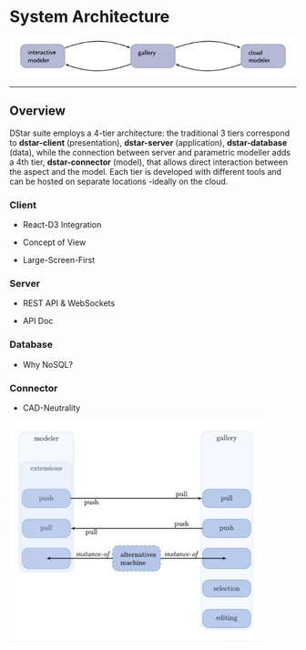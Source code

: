 # System Architecture

<img src="./media/roundtrip.png" />

***

## Overview

DStar suite employs a 4-tier architecture: the traditional 3 tiers correspond to **dstar-client** (presentation), **dstar-server** (application), **dstar-database** (data), while the connection between server and parametric modeller adds a 4th tier, **dstar-connector** (model), that allows direct interaction between the aspect and the model. Each tier is developed with different tools and can be hosted on separate locations -ideally on the cloud.

### Client

* React-D3 Integration

* Concept of View

* Large-Screen-First  

### Server

* REST API & WebSockets

* API Doc

### Database

* Why NoSQL?

### Connector

* CAD-Neutrality

<img src="https://raw.githubusercontent.com/dstar-design-gallery/dstar-docs/master/media/roundtrip2.png" />